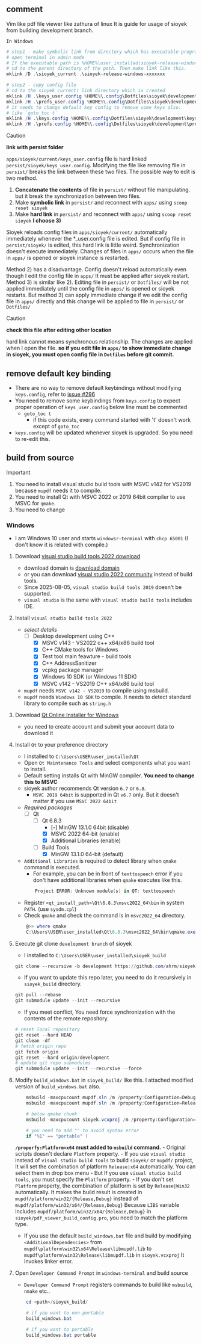 ## comment

Vim like pdf file viewer like zathura of linux
It is guide for usage of sioyek from building development branch.

`In Windows`

```powershell
# step1 - make symbolic link from directory which has executable program
# open terminal in admin mode
# If the executable path is %HOME%\user_installed\sioyek-release-windows-xxxxxxx\
# cd to the parent directory of the path. Then make link like this.
mklink /D .\sioyek_current .\sioyek-release-windows-xxxxxxx

# step2 - copy config file
# cd to the sioyek_current\ link directory which is created
mklink /H .\keys_user.config %HOME%\.config\Dotfiles\sioyek\development\keys_user.config
mklink /H .\prefs_user.config %HOME%\.config\Dotfiles\sioyek\development\prefs_user.config
# it needs to change default key config to remove some keys also.
# like `goto_toc t`
mklink /H .\keys.config %HOME%\.config\Dotfiles\sioyek\development\keys.config
mklink /H .\prefs.config %HOME%\.config\Dotfiles\sioyek\development\prefs.config
```

> [!CAUTION]
> **link with persist folder**
>
> `apps/sioyek/current/keys_user.config` file is hard linked `persist/sioyek/keys_user.config`.
> Modifying the file like removing file in `persist/` breaks the link between these two files.
> The possible way to edit is two method.
> 1) **Concatenate the contents** of file in `persist/` without file manipulating.
>    but it break the synchronization between two files.
> 2) Make **symbolic link** in `persist/` and reconnect with `apps/` using `scoop reset sioyek`
> 3) Make **hard link** in `persist/` and reconnect with `apps/` using `scoop reset sioyek`
> **I choose 3)**
>
> Sioyek reloads config files in `apps/sioyek/current/` automatically immediately whenever the *_user.config file is edited.
> But if config file in `persist/sioyek/` is edited, this hard link is little weird.
> Synchronization doesn't execute immediately. Changes of files in `apps/` occurs when the file in `apps/`
> is opened or sioyek instance is restarted.
>
> Method 2) has a disadvantage. Config doesn't reload automatically even though I edit the config file in `apps/`
> It must be applied after sioyek restart.
> Method 3) is similar like 2). Editing file in `persist/` or `Dotfiles/` will be not applied immediately
> until the config file in `apps/` is opened or sioyek restarts.
> But method 3) can apply immediate change if we edit the config file in `apps/` directly and this change will be
> applied to file in `persist/` or `Dotfiles/`


> [!CAUTION]
> **check this file after editing other location**
>
> hard link cannot means synchronous relationship. The changes are applied when I open the file.
> **so if you edit file in `apps/` to show immediate change in sioyek, you must open config file in `Dotfiles`
> before git commit.**

## remove default key binding

- There are no way to remove default keybindings without modifying `keys.config`, refer to [issue #296](https://github.com/ahrm/sioyek/issues/296)
- You need to remove some keybindings from `keys.config` to expect proper operation of `keys_user.config`
  below line must be commented
	- `goto_toc t`
		- if this code exists, every command started with 't' doesn't work except of `goto_toc`
- `keys.config` will be updated whenever sioyek is upgraded. So you need to re-edit this.



## build from source

> [!IMPORTANT]
> 1) You need to install visual studio build tools with MSVC v142 for VS2019 because `mupdf` needs it to compile.
> 2) You need to install Qt with MSVC 2022 or 2019 64bit compiler to use MSVC for `qmake`.
> 3) You need to change

### Windows

- I am Windows 10 user and starts `windowsr-terminal` with `chcp 65001` (I don't know it is related with compile.)

1) Download [visual studio build tools 2022 download](https://aka.ms/vs/17/release/vs_BuildTools.exe)
	- download domain is [download domain](https://visualstudio.microsoft.com/ko/downloads/)
	- or you can download [visual studio 2022 community](https://visualstudio.microsoft.com/ko/thank-you-downloading-visual-studio/?sku=Community&channel=Release&version=VS2022&source=VSLandingPage&cid=2030&passive=false) instead of build tools.
	- Since 2025-08-05, `visual studio build tools 2019` doesn't be supported.
	- `visual studio` is the same with `visual studio build tools` includes IDE.

2) Install `visual studio build tools 2022`
	* _select details_
		- [ ] Desktop development using C++
			- [x] MSVC v143 - VS2022 c++ x64/x86 build tool
			- [x] C++ CMake tools for Windows
			- [x] Test tool main feawture - build tools
			- [x] C++ AddressSanitizer
			- [x] vcpkg package manager
			- [x] Windows 10 SDK (or Windows 11 SDK)
			- [x] MSVC v142 - VS2019 C++ x64/x86 build tool
	- `mupdf` needs `MSVC v142 - VS2019` to compile using msbuild.
	- `mupdf` needs `Windows 10 SDK` to compile. It needs to detect standard library to compile such as `string.h`

3) Download [Qt Online Installer for Windows](https://www.qt.io/download-dev)
	- you need to create account and submit your account data to download it

4) Install `Qt` to your preference directory
	- I installed to `C:\Users\USER\user_installed\Qt`
	- Open `Qt Maintenance Tools` and select components what you want to install.
	- Default setting installs Qt with MinGW compiler. **You need to change this to MSVC**
	- sioyek author recommends Qt version `6.7` or `6.8`.
		- `MSVC 2019 64bit` is supported in Qt `v6.7` only. But it doesn't matter if you use `MSVC 2022 64bit`
	* _Required packages_
		- [ ] Qt
			- [ ] Qt 6.8.3
				- [-] MinGW 13.1.0 64bit (disable)
				- [x] MSVC 2022 64-bit (enable)
				- [x] Additional Libraries (enable)
			- [ ] Build Tools
				- [x] MinGW 13.1.0 64-bit (default)
	- `Additional Libraries` is required to detect library when `qmake` command is executed.
		- For example, you can be in front of `texttospeech` error if you don't have additional libraries when `qmake` executes like this.
		```powershell
			Project ERROR: Unknown module(s) in QT: texttospeech
		```
	- Register `<qt_install_path>\Qt\6.8.3\msvc2022_64\bin` in system `PATH`. (use `sysdm.cpl`)
	- Check `qmake` and check the command is in `msvc2022_64` directory.
	```powershell
		@>> where qmake
		C:\Users\USER\user_installed\Qt\6.8.3\msvc2022_64\bin\qmake.exe
	```



5) Execute git clone `development branch` of sioyek
	- I installed to `C:\Users\USER\user_installed\sioyek_build`
	```powershell
	git clone --recursive -b development https://github.com/ahrm/sioyek.git sioyek_build
	```
	- If you want to update this repo later, you need to do it recursively in `sioyek_build` directory.
	```powershell
	git pull --rebase
	git submodule update --init --recursive
	```
	- If you meet conflict, You need force synchronization with the contents of the remote repository.
	```powershell
	# reset local repository
	git reset --hard HEAD
	git clean -df
	# fetch origin repo
	git fetch origin
	git reset --hard origin/development
	# update git repo submodules
	git submodule update --init --recursive --force
	```


6) Modify `build_windows.bat` in `sioyek_build/` like this.
   I attached modified version of `build_windows.bat` also.
	```powershell
		msbuild -maxcpucount mupdf.sln /m /property:Configuration=Debug /property:MultiProcessorCompilation=true /property:Platform=x64
		msbuild -maxcpucount mupdf.sln /m /property:Configuration=Release /property:MultiProcessorCompilation=true /property:Platform=x64

		# below qmake chunk
		msbuild -maxcpucount sioyek.vcxproj /m /property:Configuration=Release /property:Platform=x64

		# you need to add "" to avoid syntax error
		if "%1" == "portable" (
	```
	 **`/properfy:Platform=x64` must added to `msbuild` command.**
		- Original scripts doesn't declare `Platform` property.
		- If you use `visual studio` instead of `visual studio build tools` to build `sioyek/` or `mupdf/` project,
		  It will set the combination of platform `Release|x64` automatically. You can select them in drop box menu
		- But If you use `visual studio build tools`, you must specify the `Platform` property.
		- If you don't set `Platform` property, the combination of platform is set by `Release|Win32` automatically.
		  It makes the build result is created in `mupdf/platform/win32/{Release,Debug}` instead of `mupdf/platform/win32/x64/{Release,Debug}`
		  Because `LIBS` variable includes `mupdf/platform/win32/x64/{Release,Debug}` in `sioyek/pdf_viewer_build_config.pro`,
		  you need to match the platform type.
	- If you use the default `build_windows.bat` file and build by modifying `<AdditionalDependencies>`
	  from `mupdf\platform\win32\x64\Release\libmupdf.lib` to `mupdf\platform\win32\Release\libmupdf.lib` in `sioyek.vcxproj`
	  It invokes linker error.

7) Open `Developer Command Prompt` in `windows-terminal` and build source
	- `Developer Command Prompt` registers commands to build like `msbuild`, `nmake` etc..
	```powershell
		cd <path>/sioyek_build/

		# if you want to non-portable
		build_windows.bat

		# if you want to portable
		build_windows.bat portable
	```


